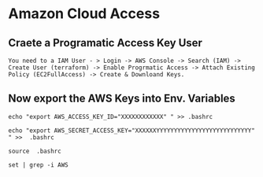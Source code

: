# Amazon Cloud Access

## Craete a Programatic Access Key User

```
You need to a IAM User - > Login -> AWS Console -> Search (IAM) -> Create User (terraform) -> Enable Progrmatic Access -> Attach Existing Policy (EC2FullAccess) -> Create & Downloand Keys.

```

## Now export the AWS Keys into Env. Variables

```
echo "export AWS_ACCESS_KEY_ID="XXXXXXXXXXXX" " >> .bashrc
```

```
echo "export AWS_SECRET_ACCESS_KEY="XXXXXXYYYYYYYYYYYYYYYYYYYYYYYYYYY" " >>  .bashrc
```

```
source  .bashrc
```

```
set | grep -i AWS
```


